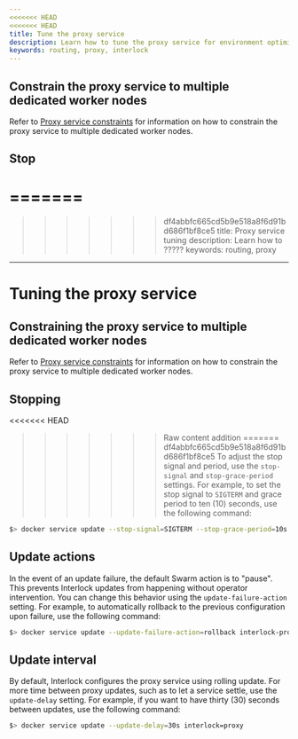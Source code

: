 ```yaml
---
<<<<<<< HEAD
<<<<<<< HEAD
title: Tune the proxy service
description: Learn how to tune the proxy service for environment optimization
keywords: routing, proxy, interlock
---
```


## Constrain the proxy service to multiple dedicated worker nodes
Refer to [Proxy service constraints](../deploy/production.md) for information on how to constrain the proxy service to multiple dedicated worker nodes.

## Stop
=======
=======
>>>>>>> df4abbfc665cd5b9e518a8f6d91bd686f1bf8ce5
title: Proxy service tuning
description: Learn how to ?????
keywords: routing, proxy
---

# Tuning the proxy service

## Constraining the proxy service to multiple dedicated worker nodes
Refer to [Proxy service constraints](../deploy/production.md) for information on how to constrain the proxy service to multiple dedicated worker nodes.

## Stopping
<<<<<<< HEAD
>>>>>>> Raw content addition
=======
>>>>>>> df4abbfc665cd5b9e518a8f6d91bd686f1bf8ce5
To adjust the stop signal and period, use the `stop-signal` and `stop-grace-period` settings.  For example,
to set the stop signal to `SIGTERM` and grace period to ten (10) seconds, use the following command:

```bash
$> docker service update --stop-signal=SIGTERM --stop-grace-period=10s interlock-proxy
```

## Update actions
In the event of an update failure, the default Swarm action is to "pause".  This prevents Interlock updates from happening
without operator intervention.  You can change this behavior using the `update-failure-action` setting.  For example,
to automatically rollback to the previous configuration upon failure, use the following command:

```bash
$> docker service update --update-failure-action=rollback interlock-proxy
```

## Update interval
By default, Interlock configures the proxy service using rolling update. For more time between proxy
updates, such as to let a service settle, use the `update-delay` setting.  For example, if you want to have
thirty (30) seconds between updates, use the following command:

```bash
$> docker service update --update-delay=30s interlock=proxy
```
